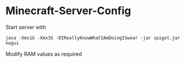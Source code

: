 # Minecraft-Server-Config

Start server with

`java -Xms1G -Xmx3G -DIReallyKnowWhatIAmDoingISwear -jar spigot.jar nogui`

Modify RAM values as required
